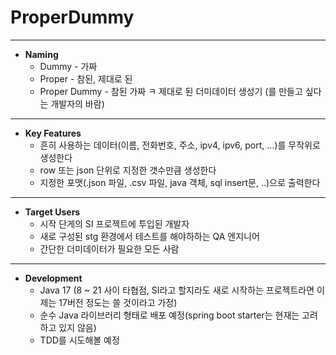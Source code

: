 # ProperDummy

---

- **Naming**
  - Dummy - 가짜
  - Proper - 참된, 제대로 된
  - Proper Dummy - 참된 가짜 ㅋ 제대로 된 더미데이터 생성기 (를 만들고 싶다는 개발자의 바람)

---

- **Key Features**
  - 흔히 사용하는 데이터(이름, 전화번호, 주소, ipv4, ipv6, port, ...)를 무작위로 생성한다
  - row 또는 json 단위로 지정한 갯수만큼 생성한다
  - 지정한 포맷(.json 파일, .csv 파일, java 객체, sql insert문, ..)으로 출력한다

---

- **Target Users**
  - 시작 단게의 SI 프로젝트에 투입된 개발자
  - 새로 구성된 stg 환경에서 테스트를 해야하하는 QA 엔지니어
  - 간단한 더미데이터가 필요한 모든 사람

---

- **Development**
  - Java 17 (8 ~ 21 사이 타협점, SI라고 할지라도 새로 시작하는 프로젝트라면 이제는 17버전 정도는 쓸 것이라고 가정)
  - 순수 Java 라이브러리 형태로 배포 예정(spring boot starter는 현재는 고려하고 있지 않음)
  - TDD를 시도해볼 예정

